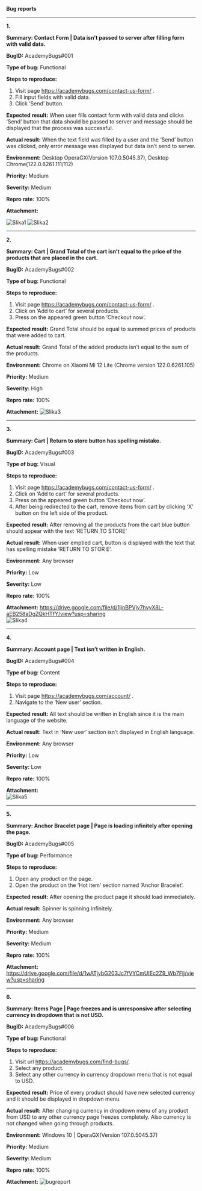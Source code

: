 ﻿**Bug reports**<hr>


**1.**

**Summary: Contact Form | Data isn’t passed to server after filling form with valid data.**

**BugID:** AcademyBugs#001

**Type of bug:** Functional

**Steps to reproduce:**

1. Visit page https://academybugs.com/contact-us-form/ .
2. Fill input fields with valid data.
3. Click ‘Send’ button.

**Expected result:** When user fills contact form with valid data and clicks ‘Send’ button that data should be passed to server and message should be displayed that the process was successful.

**Actual result:** When the text field was filled by a user and the ‘Send’ button was clicked, only error message was displayed but data isn’t send to server.

**Environment:** Desktop OperaGX(Version 107.0.5045.37), Desktop Chrome(122.0.6261.111/112) 

**Priority:** Medium

**Severity:** Medium

**Repro rate:** 100%

**Attachment:**

![Slika1](https://github.com/markonrt/QA-Project/assets/95719771/e599bcc9-8c3b-4ecf-bd6d-36dd5b0ec869)
![Slika2](https://github.com/markonrt/QA-Project/assets/95719771/868b6aa6-5811-42e1-a743-be749fca8851)




<hr>





**2.**

**Summary: Cart | Grand Total of the cart isn’t equal to the price of the products that are placed in the cart.**

**BugID:** AcademyBugs#002

**Type of bug:** Functional

**Steps to reproduce:**

1. Visit page https://academybugs.com/contact-us-form/ .
2. Click on ‘Add to cart’ for several products.
3. Press on the appeared green button ‘Checkout now’.

**Expected result:** Grand Total should be equal to summed prices of products that were added to cart.

**Actual result:** Grand Total of the added products isn’t equal to the sum of the products.

**Environment:** Chrome on Xiaomi Mi 12 Lite (Chrome version 122.0.6261.105) 

**Priority:** Medium

**Severity:** High

**Repro rate:** 100%

**Attachment:**
![Slika3](https://github.com/markonrt/QA-Project/assets/95719771/0caf0f07-14b0-4fc1-a045-bfda94bfd3b4)



<hr>





**3.**

**Summary: Cart | Return to store button has spelling mistake.**

**BugID:** AcademyBugs#003

**Type of bug:** Visual

**Steps to reproduce:**

1. Visit page https://academybugs.com/contact-us-form/ .
2. Click on ‘Add to cart’ for several products.
3. Press on the appeared green button ‘Checkout now’.
4. After being redirected to the cart, remove items from cart by clicking ‘X’ button on the left side of the product.

**Expected result:** After removing all the products from the cart blue button should appear with the text ‘RETURN TO STORE’

**Actual result:** When user emptied cart, button is displayed with the text that has spelling mistake ‘RETURN TO STOR	E’.

**Environment:** Any browser 

**Priority:** Low

**Severity:** Low

**Repro rate:** 100%

**Attachment:**
https://drive.google.com/file/d/1jinBPVjy7hvyX8L-aEB258aDgZQkHTfY/view?usp=sharing
<br>
![Slika4](https://github.com/markonrt/QA-Project/assets/95719771/92ead406-8014-43f5-ab00-c38a4b972c04)



<hr>





**4.**

**Summary: Account page | Text isn’t written in English.**

**BugID:** AcademyBugs#004

**Type of bug:** Content

**Steps to reproduce:**

1. Visit page https://academybugs.com/account/ .
2. Navigate to the ‘New user’ section.

**Expected result:** All text should be written in English since it is the main language of the website.

**Actual result:** Text in ‘New user’ section isn’t displayed in English language.

**Environment:** Any browser 

**Priority:** Low

**Severity:** Low

**Repro rate:** 100%

**Attachment:**
<br>
![Slika5](https://github.com/markonrt/QA-Project/assets/95719771/dae59963-768d-484c-bd68-a467e0e23a38)



<hr>





**5.**

**Summary: Anchor Bracelet page | Page is loading infinitely after opening the page.**

**BugID:** AcademyBugs#005

**Type of bug:** Performance

**Steps to reproduce:**

1. Open any product on the page.
2. Open the product on the ‘Hot item’ section named ‘Anchor Bracelet’.

**Expected result:** After opening the product page it should load immediately.

**Actual result:** Spinner is spinning infinitely.

**Environment:** Any browser 

**Priority:** Medium

**Severity:** Medium

**Repro rate:** 100%

**Attachment:**
https://drive.google.com/file/d/1wATjybG203Jc7fVYCmUIEc2Z9_Wb7Flj/view?usp=sharing



<hr>





**6.**

**Summary: Items Page | Page freezes and is unresponsive after selecting currency in dropdown that is not USD.**

**BugID:** AcademyBugs#006

**Type of bug:** Functional

**Steps to reproduce:**

1. Visit url https://academybugs.com/find-bugs/.
2. Select any product.
3. Select any other currency in currency dropdown menu that is not equal to USD.

**Expected result:** Price of every product should have new selected currency and it should be displayed in dropdown menu.

**Actual result:** After changing currency in dropdown menu of any product from USD to any other currency page freezes completely. Also currency is not changed when going through products.

**Environment:** Windows 10 | OperaGX(Version 107.0.5045.37) 

**Priority:** Medium

**Severity:** Medium

**Repro rate:** 100%

**Attachment:**
![bugreport](https://github.com/markonrt/QA-Project/assets/95719771/4fc392de-63ed-4f03-9e22-894eb3a92286)

